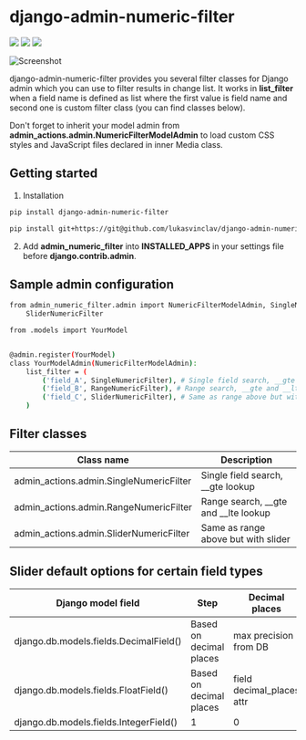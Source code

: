 # django-admin-numeric-filter

![](https://img.shields.io/badge/Version-0.1.2-orange.svg?style=flat-square)
![](https://img.shields.io/badge/Django-2.0+-green.svg?style=flat-square)
![](https://img.shields.io/badge/License-MIT-blue.svg?style=flat-square)

![Screenshot](https://github.com/lukasvinclav/django-admin-numeric-filter/raw/master/screenshot.png)

django-admin-numeric-filter provides you several filter classes for Django admin which you can use to filter results in change list. It works in **list_filter** when a field name is defined as list where the first value is field name and second one is custom filter class (you can find classes below). 

Don't forget to inherit your model admin from **admin_actions.admin.NumericFilterModelAdmin** to load custom CSS styles and JavaScript files declared in inner Media class.

## Getting started

1. Installation

```bash
pip install django-admin-numeric-filter
```

```bash
pip install git+https://git@github.com/lukasvinclav/django-admin-numeric-filter.git
```

2. Add **admin_numeric_filter** into **INSTALLED_APPS** in your settings file before **django.contrib.admin**.

## Sample admin configuration

```bash
from admin_numeric_filter.admin import NumericFilterModelAdmin, SingleNumericFilter, RangeNumericFilter, \
    SliderNumericFilter

from .models import YourModel


@admin.register(YourModel)
class YourModelAdmin(NumericFilterModelAdmin):
    list_filter = (
        ('field_A', SingleNumericFilter), # Single field search, __gte lookup
        ('field_B', RangeNumericFilter), # Range search, __gte and __lte lookup
        ('field_C', SliderNumericFilter), # Same as range above but with slider
    )
```

## Filter classes

| Class name                               | Description                            |
|------------------------------------------|----------------------------------------|
| admin_actions.admin.SingleNumericFilter  | Single field search, __gte lookup      |
| admin_actions.admin.RangeNumericFilter   | Range search, __gte and __lte lookup   |
| admin_actions.admin.SliderNumericFilter  | Same as range above but with slider    |


## Slider default options for certain field types

| Django model field                       | Step                     | Decimal places             |
|------------------------------------------|--------------------------|----------------------------|
| django.db.models.fields.DecimalField()   | Based on decimal places  | max precision from DB      |
| django.db.models.fields.FloatField()     | Based on decimal places  | field decimal_places attr  |
| django.db.models.fields.IntegerField()   | 1                        | 0                          |